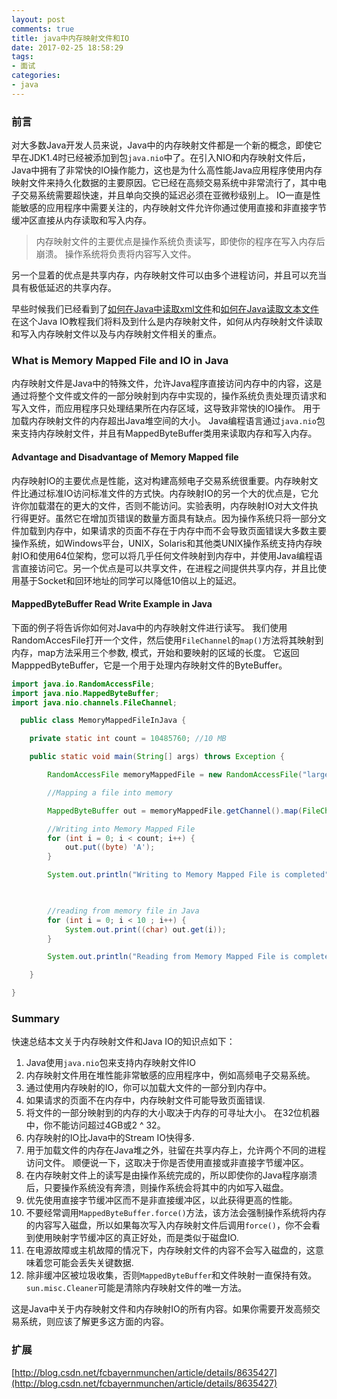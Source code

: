```yaml
---
layout: post
comments: true
title: java中内存映射文件和IO
date: 2017-02-25 18:58:29
tags:
- 面试
categories:
- java
---
```


### 前言

对大多数Java开发人员来说，Java中的内存映射文件都是一个新的概念，即使它早在JDK1.4时已经被添加到包`java.nio`中了。在引入NIO和内存映射文件后，Java中拥有了非常快的IO操作能力，这也是为什么高性能Java应用程序使用内存映射文件来持久化数据的主要原因。它已经在高频交易系统中非常流行了，其中电子交易系统需要超快速，并且单向交换的延迟必须在亚微秒级别上。 IO一直是性能敏感的应用程序中需要关注的，内存映射文件允许你通过使用直接和非直接字节缓冲区直接从内存读取和写入内存。

<!-- more -->

> 内存映射文件的主要优点是操作系统负责读写，即使你的程序在写入内存后崩溃。 操作系统将负责将内容写入文件。

另一个显着的优点是共享内存，内存映射文件可以由多个进程访问，并且可以充当具有极低延迟的共享内存。

早些时候我们已经看到了[如何在Java中读取xml文件](http://javarevisited.blogspot.com/2011/12/parse-xml-file-in-java-example-tutorial.html)和[如何在Java读取文本文件](http://javarevisited.blogspot.com/2011/12/read-and-write-text-file-java.html)在这个Java IO教程我们将料及到什么是内存映射文件，如何从内存映射文件读取和写入内存映射文件以及与内存映射文件相关的重点。

###  What is Memory Mapped File and IO in Java

内存映射文件是Java中的特殊文件，允许Java程序直接访问内存中的内容，这是通过将整个文件或文件的一部分映射到内存中实现的，操作系统负责处理页请求和写入文件，而应用程序只处理结果所在内存区域，这导致非常快的IO操作。 用于加载内存映射文件的内存超出Java堆空间的大小。 Java编程语言通过`java.nio`包来支持内存映射文件，并且有MappedByteBuffer类用来读取内存和写入内存。

#### Advantage and Disadvantage of Memory Mapped file

内存映射IO的主要优点是性能，这对构建高频电子交易系统很重要。内存映射文件比通过标准IO访问标准文件的方式快。内存映射IO的另一个大的优点是，它允许你加载潜在的更大的文件，否则不能访问。实验表明，内存映射IO对大文件执行得更好。虽然它在增加页错误的数量方面具有缺点。因为操作系统只将一部分文件加载到内存中，如果请求的页面不存在于内存中而不会导致页面错误大多数主要操作系统，如Windows平台，UNIX，Solaris和其他类UNIX操作系统支持内存映射IO和使用64位架构，您可以将几乎任何文件映射到内存中，并使用Java编程语言直接访问它。另一个优点是可以共享文件，在进程之间提供共享内存，并且比使用基于Socket和回环地址的同学可以降低10倍以上的延迟。

#### MappedByteBuffer Read Write Example in Java

下面的例子将告诉你如何对Java中的内存映射文件进行读写。 我们使用RandomAccesFile打开一个文件，然后使用`FileChannel`的`map()`方法将其映射到内存，map方法采用三个参数, 模式，开始和要映射的区域的长度。 它返回MapppedByteBuffer，它是一个用于处理内存映射文件的ByteBuffer。

```java
import java.io.RandomAccessFile;
import java.nio.MappedByteBuffer;
import java.nio.channels.FileChannel;

  public class MemoryMappedFileInJava {

    private static int count = 10485760; //10 MB

    public static void main(String[] args) throws Exception {

        RandomAccessFile memoryMappedFile = new RandomAccessFile("largeFile.txt", "rw");

        //Mapping a file into memory

        MappedByteBuffer out = memoryMappedFile.getChannel().map(FileChannel.MapMode.READ_WRITE, 0, count);

        //Writing into Memory Mapped File
        for (int i = 0; i < count; i++) {
            out.put((byte) 'A');
        }

        System.out.println("Writing to Memory Mapped File is completed");

     

        //reading from memory file in Java
        for (int i = 0; i < 10 ; i++) {
            System.out.print((char) out.get(i));
        }

        System.out.println("Reading from Memory Mapped File is completed");

    }

}
```

### Summary

快速总结本文关于内存映射文件和Java IO的知识点如下：

1) Java使用`java.nio`包来支持内存映射文件IO
2) 内存映射文件用在堆性能非常敏感的应用程序中，例如高频电子交易系统。
3) 通过使用内存映射的IO，你可以加载大文件的一部分到内存中。
4) 如果请求的页面不在内存中，内存映射文件可能导致页面错误.
5) 将文件的一部分映射到的内存的大小取决于内存的可寻址大小。 在32位机器中，你不能访问超过4GB或2 ^ 32。
6) 内存映射的IO比Java中的Stream IO快得多.
7) 用于加载文件的内存在Java堆之外，驻留在共享内存上，允许两个不同的进程访问文件。 顺便说一下，这取决于你是否使用直接或非直接字节缓冲区。
8) 在内存映射文件上的读写是由操作系统完成的，所以即使你的Java程序崩溃后，只要操作系统没有奔溃，则操作系统会将其中的内如写入磁盘。
9) 优先使用直接字节缓冲区而不是非直接缓冲区，以此获得更高的性能。
10) 不要经常调用`MappedByteBuffer.force()`方法，该方法会强制操作系统将内存的内容写入磁盘，所以如果每次写入内存映射文件后调用`force()`，你不会看到使用映射字节缓冲区的真正好处，而是类似于磁盘IO.
11) 在电源故障或主机故障的情况下，内存映射文件的内容不会写入磁盘的，这意味着您可能会丢失关键数据.
12) 除非缓冲区被垃圾收集，否则`MappedByteBuffer`和文件映射一直保持有效。`sun.misc.Cleaner`可能是清除内存映射文件的唯一方法。

这是Java中关于内存映射文件和内存映射IO的所有内容。如果你需要开发高频交易系统，则应该了解更多这方面的内容。

### 扩展

[http://blog.csdn.net/fcbayernmunchen/article/details/8635427](http://blog.csdn.net/fcbayernmunchen/article/details/8635427)





